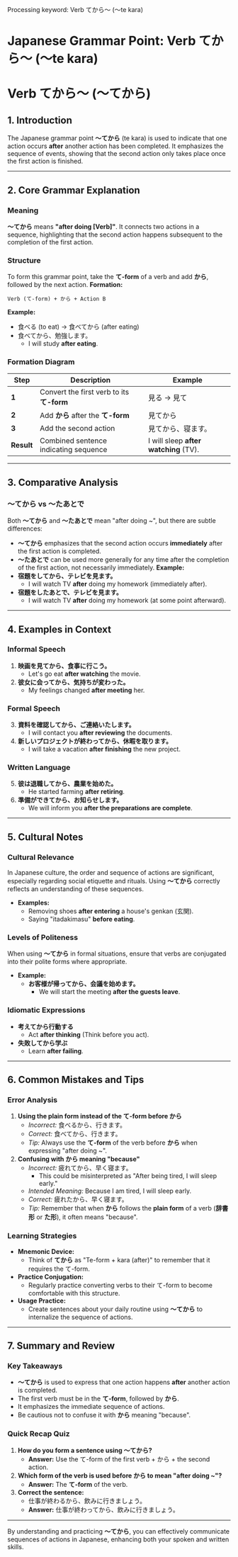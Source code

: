 Processing keyword: Verb てから～ (〜te kara)
# Japanese Grammar Point: Verb てから～ (〜te kara)
# Verb てから～ (〜てから)
## 1. Introduction
The Japanese grammar point **〜てから** (te kara) is used to indicate that one action occurs **after** another action has been completed. It emphasizes the sequence of events, showing that the second action only takes place once the first action is finished.

---
## 2. Core Grammar Explanation
### Meaning
**〜てから** means **"after doing [Verb]"**. It connects two actions in a sequence, highlighting that the second action happens subsequent to the completion of the first action.
### Structure
To form this grammar point, take the **て-form** of a verb and add **から**, followed by the next action.
**Formation:**
```
Verb (て-form) + から + Action B
```
**Example:**
- 食べる (to eat) → 食べてから (after eating)
- 食べてから、勉強します。
  - I will study **after eating**.
### Formation Diagram
| Step        | Description                                  | Example          |
|-------------|----------------------------------------------|------------------|
| **1**       | Convert the first verb to its **て-form**     | 見る → 見て      |
| **2**       | Add **から** after the **て-form**            | 見てから         |
| **3**       | Add the second action                       | 見てから、寝ます。|
| **Result**  | Combined sentence indicating sequence       | I will sleep **after watching** (TV). |
---
## 3. Comparative Analysis
### 〜てから vs 〜たあとで
Both **〜てから** and **〜たあとで** mean "after doing ~", but there are subtle differences:
- **〜てから** emphasizes that the second action occurs **immediately** after the first action is completed.
- **〜たあとで** can be used more generally for any time after the completion of the first action, not necessarily immediately.
**Example:**
- **宿題をしてから、テレビを見ます。**
  - I will watch TV **after** doing my homework (immediately after).
- **宿題をしたあとで、テレビを見ます。**
  - I will watch TV **after** doing my homework (at some point afterward).
---
## 4. Examples in Context
### Informal Speech
1. **映画を見てから、食事に行こう。**
   - Let's go eat **after watching** the movie.
2. **彼女に会ってから、気持ちが変わった。**
   - My feelings changed **after meeting** her.
### Formal Speech
3. **資料を確認してから、ご連絡いたします。**
   - I will contact you **after reviewing** the documents.
4. **新しいプロジェクトが終わってから、休暇を取ります。**
   - I will take a vacation **after finishing** the new project.
### Written Language
5. **彼は退職してから、農業を始めた。**
   - He started farming **after retiring**.
6. **準備ができてから、お知らせします。**
   - We will inform you **after the preparations are complete**.
---
## 5. Cultural Notes
### Cultural Relevance
In Japanese culture, the order and sequence of actions are significant, especially regarding social etiquette and rituals. Using **〜てから** correctly reflects an understanding of these sequences.
- **Examples:**
  - Removing shoes **after entering** a house's genkan (玄関).
  - Saying "itadakimasu" **before eating**.
### Levels of Politeness
When using **〜てから** in formal situations, ensure that verbs are conjugated into their polite forms where appropriate.
- **Example:**
  - **お客様が帰ってから、会議を始めます。**
    - We will start the meeting **after the guests leave**.
### Idiomatic Expressions
- **考えてから行動する**
  - Act **after thinking** (Think before you act).
- **失敗してから学ぶ**
  - Learn **after failing**.
---
## 6. Common Mistakes and Tips
### Error Analysis
1. **Using the plain form instead of the て-form before から**
   - *Incorrect:* 食べるから、行きます。
   - *Correct:* 食べてから、行きます。
   - *Tip:* Always use the **て-form** of the verb before **から** when expressing "after doing ~".
2. **Confusing with から meaning "because"**
   - *Incorrect:* 疲れてから、早く寝ます。
     - This could be misinterpreted as "After being tired, I will sleep early."
   - *Intended Meaning:* Because I am tired, I will sleep early.
   - *Correct:* 疲れたから、早く寝ます。
   - *Tip:* Remember that when **から** follows the **plain form** of a verb (**辞書形** or **た形**), it often means "because".
### Learning Strategies
- **Mnemonic Device:**
  - Think of **てから** as "Te-form + kara (after)" to remember that it requires the て-form.
- **Practice Conjugation:**
  - Regularly practice converting verbs to their て-form to become comfortable with this structure.
- **Usage Practice:**
  - Create sentences about your daily routine using **〜てから** to internalize the sequence of actions.
---
## 7. Summary and Review
### Key Takeaways
- **〜てから** is used to express that one action happens **after** another action is completed.
- The first verb must be in the **て-form**, followed by **から**.
- It emphasizes the immediate sequence of actions.
- Be cautious not to confuse it with **から** meaning "because".
### Quick Recap Quiz
1. **How do you form a sentence using 〜てから?**
   - **Answer:** Use the て-form of the first verb + から + the second action.
2. **Which form of the verb is used before から to mean "after doing ~"?**
   - **Answer:** The **て-form** of the verb.
3. **Correct the sentence:**
   - 仕事が終わるから、飲みに行きましょう。
   - **Answer:** 仕事が終わってから、飲みに行きましょう。
---
By understanding and practicing **〜てから**, you can effectively communicate sequences of actions in Japanese, enhancing both your spoken and written skills.
